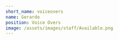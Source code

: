 ```yaml
---
short_name: voiceovers
name: Gerardo
position: Voice Overs
image: /assets/images/staff/Available.png
---
```

